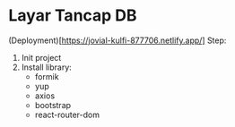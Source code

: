 # Layar Tancap DB
(Deployment)[https://jovial-kulfi-877706.netlify.app/]
Step:
1. Init project
2. Install library:
    - formik
    - yup
    - axios
    - bootstrap
    - react-router-dom
